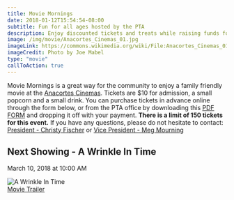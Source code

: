 ```yaml
---
title: Movie Mornings
date: 2018-01-12T15:54:54-08:00
subtitle: Fun for all ages hosted by the PTA
description: Enjoy discounted tickets and treats while raising funds for the Island View PTA.
image: /img/movie/Anacortes_Cinemas_01.jpg
imageLink: https://commons.wikimedia.org/wiki/File:Anacortes_Cinemas_01.jpg
imageCredit: Photo by Joe Mabel
type: "movie"
callToAction: true
---
```

Movie Mornings is a great way for the community to enjoy a family friendly movie at the [Anacortes Cinemas](http://farawayentertainment.com/location/anacortes-cinemas/). Tickets are $10 for admission, a small popcorn and a small drink. You can purchase tickets in advance online through the form below, or from the PTA office by downloading this [PDF FORM](https://contattafiles.s3-us-west-1.amazonaws.com/tnt29108/DLb6YSDPrPpnacc/WIT-Flyer-Full%20page.pdf) and dropping it off with your payment. **There is a limit of 150 tickets for this event.** If you have any questions, please do not hesitate to contact: [President - Christy Fischer](mailto:president@islandviewpta.org) or [Vice President - Meg Mourning](mailto:vicepresident@islandviewpta.org)

## Next Showing - A Wrinkle In Time
March 10, 2018 at 10:00 AM

![A Wrinkle In Time](/images/a-wrinkle-in-time-poster-slice-600x200.jpg)  
[Movie Trailer](https://www.youtube.com/watch?v=UhZ56rcWwRQ)